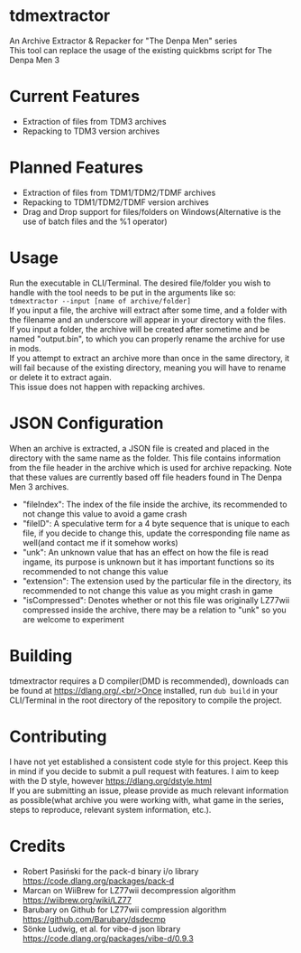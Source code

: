 # tdmextractor
An Archive Extractor &amp; Repacker for "The Denpa Men" series
<br/>This tool can replace the usage of the existing quickbms script for The Denpa Men 3
# Current Features
- Extraction of files from TDM3 archives
- Repacking to TDM3 version archives
# Planned Features
- Extraction of files from TDM1/TDM2/TDMF archives
- Repacking to TDM1/TDM2/TDMF version archives
- Drag and Drop support for files/folders on Windows(Alternative is the use of batch files and the %1 operator)
# Usage
Run the executable in CLI/Terminal. The desired file/folder you wish to handle with the tool needs to be put in the arguments like so:
<br/>`tdmextractor --input [name of archive/folder]`
<br/>If you input a file, the archive will extract after some time, and a folder with the filename and an underscore will appear in your directory with the files.
<br/>If you input a folder, the archive will be created after sometime and be named "output.bin", to which you can properly rename the archive for use in mods.
<br/>If you attempt to extract an archive more than once in the same directory, it will fail because of the existing directory, meaning you will have to rename or delete it to extract again.
<br/>This issue does not happen with repacking archives.
# JSON Configuration
When an archive is extracted, a JSON file is created and placed in the directory with the same name as the folder.  This file contains information from the file header in the archive which is used for archive repacking. Note that these values are currently based off file headers found in The Denpa Men 3 archives.
- "fileIndex": The index of the file inside the archive, its recommended to not change this value to avoid a game crash
- "fileID": A speculative term for a 4 byte sequence that is unique to each file, if you decide to change this, update the corresponding file name as well(and contact me if it somehow works)
- "unk": An unknown value that has an effect on how the file is read ingame, its purpose is unknown but it has important functions so its recommended to not change this value
- "extension": The extension used by the particular file in the directory, its recommended to not change this value as you might crash in game
- "isCompressed": Denotes whether or not this file was originally LZ77wii compressed inside the archive, there may be a relation to "unk" so you are welcome to experiment
# Building
tdmextractor requires a D compiler(DMD is recommended), downloads can be found at https://dlang.org/.<br/>Once installed, run `dub build` in your CLI/Terminal in the root directory of the repository to compile the project.
# Contributing
I have not yet established a consistent code style for this project. Keep this in mind if you decide to submit a pull request with features. I aim to keep with the D style, however https://dlang.org/dstyle.html
<br/>If you are submitting an issue, please provide as much relevant information as possible(what archive you were working with, what game in the series, steps to reproduce, relevant system information, etc.).
# Credits
- Robert Pasiński for the pack-d binary i/o library https://code.dlang.org/packages/pack-d
- Marcan on WiiBrew for LZ77wii decompression algorithm https://wiibrew.org/wiki/LZ77
- Barubary on Github for LZ77wii compression algorithm https://github.com/Barubary/dsdecmp
- Sönke Ludwig, et al. for vibe-d json library https://code.dlang.org/packages/vibe-d/0.9.3
